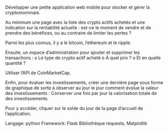 Développer une petite application web mobile pour stocker et gérer la cryptomonnnaie.

Au minimum une page avec la liste des crypto actifs achetés et une indication sur la rentabilité actuelle :
est-ce le moment de vendre et de prendre des bénéfices, ou au contraire de limiter les pertes ?

Parmi les plus connus, il y a le bitcoin, l’ethereum et le ripple.

Ensuite, un espace d’administration pour ajouter et supprimer les transactions :
o Le type de crypto actif acheté
o À quel prix ?
o Et en quelle quantité ?

Utiliser l’API de CoinMarketCap.

Enfin, pour évaluer les investissements, créer une dernière page sous forme de graphique de sorte à observer au jour le jour comment évolue la valeur des investissements :
Conserver une fois par jour la valorisation totale de des investissements.

Pour y accéder, cliquer sur le solde du jour de la page d’accueil de l’application.



Langage: python
Framework: Flask
Bibliothèque requests, Matplotlib

